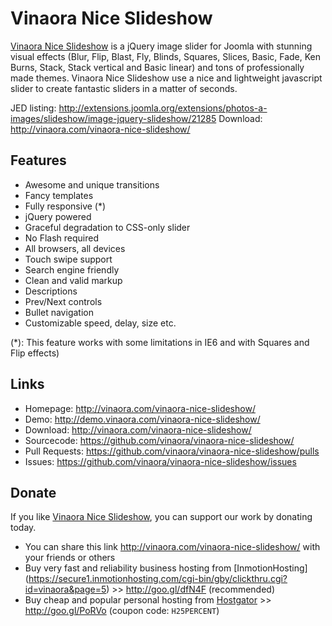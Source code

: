Vinaora Nice Slideshow
======================

[Vinaora Nice Slideshow](http://vinaora.com/vinaora-nice-slideshow/) is a jQuery image slider for Joomla with stunning visual effects (Blur, Flip, Blast, Fly, Blinds, Squares, Slices, Basic, Fade, Ken Burns, Stack, Stack vertical and Basic linear) and tons of professionally made themes. Vinaora Nice Slideshow use a nice and lightweight javascript slider to create fantastic sliders in a matter of seconds.

JED listing: http://extensions.joomla.org/extensions/photos-a-images/slideshow/image-jquery-slideshow/21285
Download: http://vinaora.com/vinaora-nice-slideshow/

Features
--------

* Awesome and unique transitions
* Fancy templates
* Fully responsive (*)
* jQuery powered
* Graceful degradation to CSS-only slider
* No Flash required
* All browsers, all devices
* Touch swipe support
* Search engine friendly
* Clean and valid markup
* Descriptions
* Prev/Next controls
* Bullet navigation
* Customizable speed, delay, size etc.

(*): This feature works with some limitations in IE6 and with Squares and Flip effects)

Links
-----

* Homepage: http://vinaora.com/vinaora-nice-slideshow/
* Demo: http://demo.vinaora.com/vinaora-nice-slideshow/
* Download: http://vinaora.com/vinaora-nice-slideshow/
* Sourcecode: https://github.com/vinaora/vinaora-nice-slideshow/
* Pull Requests: https://github.com/vinaora/vinaora-nice-slideshow/pulls
* Issues: https://github.com/vinaora/vinaora-nice-slideshow/issues

Donate
------

If you like [Vinaora Nice Slideshow](http://vinaora.com/vinaora-nice-slideshow/), you can support our work by donating today.

* You can share this link http://vinaora.com/vinaora-nice-slideshow/ with your friends or others
* Buy very fast and reliability business hosting from [InmotionHosting]  (https://secure1.inmotionhosting.com/cgi-bin/gby/clickthru.cgi?id=vinaora&page=5) >> http://goo.gl/dfN4F (recommended)
* Buy cheap and popular personal hosting from [Hostgator](http://secure.hostgator.com/~affiliat/cgi-bin/affiliates/clickthru.cgi?id=vinaora) >> http://goo.gl/PoRVo (coupon code: `H25PERCENT`)
